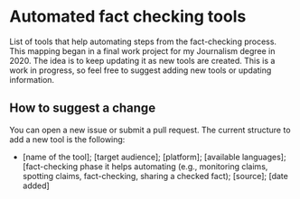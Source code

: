 # Automated fact checking tools

List of tools that help automating steps from the fact-checking process. This mapping began in a final work project for my Journalism degree in 2020. The idea is to keep updating it as new tools are created. This is a work in progress, so feel free to suggest adding new tools or updating information.

## How to suggest a change

You can open a new issue or submit a pull request. The current structure to add a new tool is the following:
* [name of the tool]; [target audience]; [platform]; [available languages]; [fact-checking phase it helps automating (e.g., monitoring claims, spotting claims, fact-checking, sharing a checked fact); [source]; [date added]
